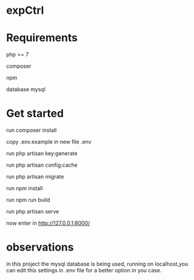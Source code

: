 # expCtrl

# Requirements

php >= 7

composer

npm

database mysql

# Get started

run composer install

copy .env.example in new file .env

run php artisan key:generate

run php artisan config:cache

run php artisan migrate

run npm install

run npm run build

run php artisan serve

now enter in http://127.0.0.1:8000/

# observations

in this project the mysql database is being used, running on localhost,you can edit this settings in .env file for a better option in you case.